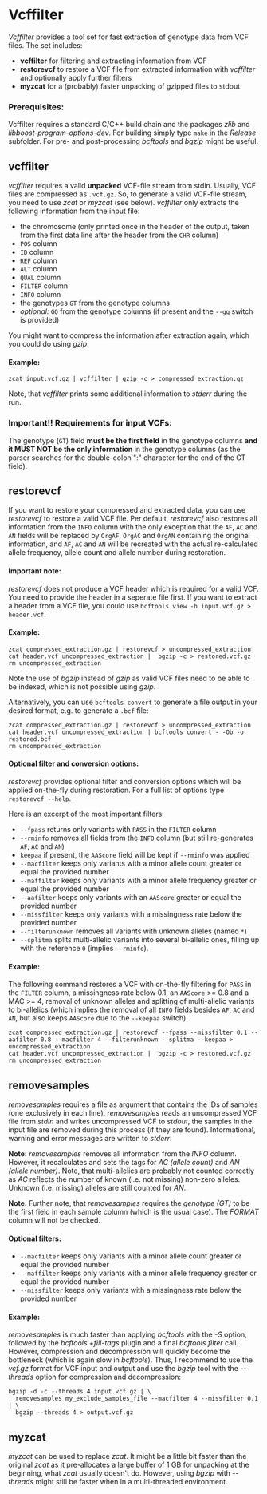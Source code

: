 # Vcffilter

*Vcffilter* provides a tool set for fast extraction of genotype data from VCF files. The set includes:

- **vcffilter** for filtering and extracting information from VCF
- **restorevcf** to restore a VCF file from extracted information with *vcffilter* and optionally apply further filters
- **myzcat** for a (probably) faster unpacking of gzipped files to stdout

### Prerequisites:

Vcffilter requires a standard C/C++ build chain and the packages *zlib* and *libboost-program-options-dev*.
For building simply type `make` in the *Release* subfolder.
For pre- and post-processing *bcftools* and *bgzip* might be useful.


## vcffilter

*vcffilter* requires a valid **unpacked** VCF-file stream from stdin. Usually, VCF files are compressed as `.vcf.gz`. So, to generate a valid VCF-file stream, you need to use *zcat* or *myzcat* (see below).
*vcffilter* only extracts the following information from the input file:

- the chromosome (only printed once in the header of the output, taken from the first data line after the header from the `CHR` column)
- `POS` column
- `ID` column
- `REF` column
- `ALT` column
- `QUAL` column
- `FILTER` column
- `INFO` column
- the genotypes `GT` from the genotype columns
- *optional:* `GQ` from the genotype columns (if present and the `--gq` switch is provided)

You might want to compress the information after extraction again, which you could do using *gzip*.

#### Example:

```
zcat input.vcf.gz | vcffilter | gzip -c > compressed_extraction.gz
```

Note, that *vcffilter* prints some additional information to *stderr* during the run.

### Important!! Requirements for input VCFs:

The genotype (`GT`) field **must be the first field** in the genotype columns **and it MUST NOT be the only information** in the genotype columns (as the parser searches for the double-colon ":" character for the end of the GT field).


## restorevcf

If you want to restore your compressed and extracted data, you can use *restorevcf* to restore a valid VCF file.
Per default, *restorevcf* also restores all information from the `INFO` column with the only exception that the `AF`, `AC` and `AN` fields will be replaced by `OrgAF`, `OrgAC` and `OrgAN` containing the original information, and `AF`, `AC` and `AN` will be recreated with the actual re-calculated allele frequency, allele count and allele number during restoration.

#### Important note:

*restorevcf* does not produce a VCF header which is required for a valid VCF. 
You need to provide the header in a seperate file first.
If you want to extract a header from a VCF file, you could use `bcftools view -h input.vcf.gz > header.vcf`.

#### Example:

```
zcat compressed_extraction.gz | restorevcf > uncompressed_extraction
cat header.vcf uncompressed_extraction |  bgzip -c > restored.vcf.gz
rm uncompressed_extraction
```

Note the use of *bgzip* instead of *gzip* as valid VCF files need to be able to be indexed, which is not possible using *gzip*.

Alternatively, you can use `bcftools convert` to generate a file output in your desired format, e.g. to generate a `.bcf` file:

```
zcat compressed_extraction.gz | restorevcf > uncompressed_extraction
cat header.vcf uncompressed_extraction | bcftools convert - -Ob -o restored.bcf
rm uncompressed_extraction
```

#### Optional filter and conversion options:

*restorevcf* provides optional filter and conversion options which will be applied on-the-fly during restoration. For a full list of options type `restorevcf --help`.

Here is an excerpt of the most important filters:

- `--fpass` returns only variants with `PASS` in the `FILTER` column
- `--rminfo` removes all fields from the `INFO` column (but still re-generates `AF`, `AC` and `AN`)
- `keepaa` if present, the `AAScore` field will be kept if `--rminfo` was applied
- `--macfilter` keeps only variants with a minor allele count greater or equal the provided number
- `--maffilter` keeps only variants with a minor allele frequency greater or equal the provided number
- `--aafilter` keeps only variants with an `AAScore` greater or equal the provided number
- `--missfilter` keeps only variants with a missingness rate below the provided number
- `--filterunknown` removes all variants with unknown alleles (named `*`)
- `--splitma` splits multi-allelic variants into several bi-allelic ones, filling up with the reference `0` (implies `--rminfo`).

#### Example:

The following command restores a VCF with on-the-fly filtering for `PASS` in the `FILTER` column, a missingness rate below 0.1, an `AAScore` >= 0.8 and a MAC >= 4, removal of unknown alleles and splitting of multi-allelic variants to bi-allelics (which implies the removal of all `INFO` fields besides `AF`, `AC` and `AN`, but also keeps `AAScore` due to the `--keepaa` switch).

```
zcat compressed_extraction.gz | restorevcf --fpass --missfilter 0.1 --aafilter 0.8 --macfilter 4 --filterunknown --splitma --keepaa > uncompressed_extraction
cat header.vcf uncompressed_extraction |  bgzip -c > restored.vcf.gz
rm uncompressed_extraction
```

## removesamples

*removesamples* requires a file as argument that contains the IDs of samples (one exclusively in each line). *removesamples* reads an uncompressed VCF file from *stdin* and writes uncompressed VCF to *stdout*, the samples in the input file are removed during this process (if they are found). 
Informational, warning and error messages are written to *stderr*.

**Note:** *removesamples* removes all information from the *INFO* column. However, it recalculates and sets the tags for *AC (allele count)* and *AN (allele number)*. Note, that multi-allelics are probably not counted correctly as *AC* reflects the number of known (i.e. not missing) non-zero alleles. Unknown (i.e. missing) alleles are still counted for *AN*.

**Note:** Further note, that *removesamples* requires the *genotype (GT)* to be the first field in each sample column (which is the usual case). The *FORMAT* column will not be checked.

#### Optional filters:

- `--macfilter` keeps only variants with a minor allele count greater or equal the provided number
- `--maffilter` keeps only variants with a minor allele frequency greater or equal the provided number
- `--missfilter` keeps only variants with a missingness rate below the provided number

#### Example:

*removesamples* is much faster than applying *bcftools* with the *-S* option, followed by the *bcftools +fill-tags* plugin and a final *bcftools filter* call. However, compression and decompression will quickly become the bottleneck (which is again slow in *bcftools*). Thus, I recommend to use the *vcf.gz* format for VCF input and output and use the *bgzip* tool with the *--threads* option for compression and decompression:

```
bgzip -d -c --threads 4 input.vcf.gz | \
  removesamples my_exclude_samples_file --macfilter 4 --missfilter 0.1 | \
  bgzip --threads 4 > output.vcf.gz
```

## myzcat

*myzcat* can be used to replace *zcat*. It might be a little bit faster than the original *zcat* as it pre-allocates a large buffer of 1 GB for unpacking at the beginning, what *zcat* usually doesn't do. However, using *bgzip* with *--threads* might still be faster when in a multi-threaded environment.
